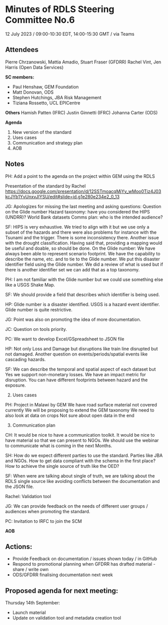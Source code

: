 # Minutes of RDLS Steering Committee No.6

12 July 2023 / 09:00-10:30 EDT, 14:00-15:30 GMT / via Teams

## Attendees
Pierre Chrzanowski, Mattia Amadio, Stuart Fraser (GFDRR) 
Rachel Vint, Jen Harris (Open Data Services)

**SC members:** 
- Paul Henshaw, GEM Foundation
- Matt Donovan, ODS
- Stephen Hutchings, JBA Risk Management
- Tiziana Rossetto, UCL EPICentre

**Others**
Hamish Patten (IFRC)
Justin Ginnetti (IFRC)
Johanna Carter (ODS)

**Agenda**
1. New version of the standard
2. Uses cases
3. Communication and strategy plan
4. AOB

## Notes

PH:  Add a point to the agenda on the project within GEM using the RDLS

Presentation of the standard by Rachel
https://docs.google.com/presentation/d/12SSTmoacqMjYy_wMoo0Tjz4J03kcJYb1YvUnxvJlYSU/edit#slide=id.g1e280e234e2_0_13

JG: Apologizes for missing the last meeting and asking questions:
Question on the Glide number
Hazard taxonomy: have you considered the HIPS (UNDRR)?
World Bank datasets
Comms plan: who is the intended audience?

SF: 
HIPS is very exhaustive. We tried to align with it but we use only a subset of the hazards and there were also problems for instance with the Tsunami and the trigger. There is some inconsistency there. Another issue with the drought classification. Having said that, providing a mapping would be useful and doable, so should be done.
On the Glide number: We have always been able to represent scenario footprint. We have the capability to describe the name, etc. and to tie to the Glide number. We put this disaster identifier field using the Glide number. We did a review of what is used but if there is another identifier set we can add that as a top taxonomy.

PH:
I am not familiar with the Glide number but we could use something else like a USGS Shake Map.

SF:
We should provide a field that describes which identifier is being used.

HP:
Glide number is a disaster identified. USGS is a hazard event identifier. Glide number is quite restrictive.

JG:
Point was also on promoting the idea of more documentation.


JC:
Question on tools priority.

PC:
We want to develop Excel/GSpreadsheet to JSON file

HP:
Not only Loss and Damage but disruptions like train line disrupted but not damaged.
Another question on events/periods/spatial events like cascading hazards.

SF:
We can describe the temporal and spatial aspect of each dataset but
Yes we support non-monetary losses. We have an impact metric for disruption.
You can have different footprints between hazard and the exposure.

2. Uses cases

PH:
Project in Malawi by GEM
We have road surface material not covered currently 
We will be proposing to extend the GEM taxonomy 
We need to also look at data on crops
Not sure about open data in the end

3. Communication plan

CH: It would be nice to have a communication toolkit. It would be nice to have material so that we can present to NGOs. We should use the webinar to communicate what is coming in the next Months.

SH: 
How do we expect different parties to use the standard. Parties like JBA and NGOs. How to get data compliant with the schema in the first place?
How to achieve the single source of truth like the OED?

SF:
When were are talking about single of truth, we are talking about the RDLS single source like avoiding conflicts between the documentation and the JSON file.

Rachel:
Validation tool

JG:
We can provide feedback on the needs of different user groups / audiences when promoting the standard.

PC: 
Invitation to IRFC to join the SCM

**AOB**  
## Actions:  
- Provide Feedback on documentation / issues shown today / in GitHub
- Respond to promotional planning when GFDRR has drafted material - share / write own
- ODS/GFDRR finalising documentation next week

## Proposed agenda for next meeting:
Thursday 14th September:
- Launch material
- Update on validation tool and metadata creation tool
    

